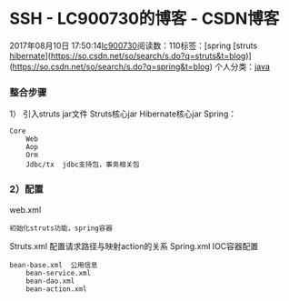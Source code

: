 # SSH - LC900730的博客 - CSDN博客
2017年08月10日 17:50:14[lc900730](https://me.csdn.net/LC900730)阅读数：110标签：[spring																[struts																[hibernate](https://so.csdn.net/so/search/s.do?q=hibernate&t=blog)](https://so.csdn.net/so/search/s.do?q=struts&t=blog)](https://so.csdn.net/so/search/s.do?q=spring&t=blog)
个人分类：[java](https://blog.csdn.net/LC900730/article/category/7027036)
### 整合步骤
1） 
    引入struts jar文件 
    Struts核心jar 
    Hibernate核心jar 
    Spring：
```
Core
    Web
    Aop
    Orm
    Jdbc/tx  jdbc支持包，事务相关包
```
### 2）配置
web.xml
```
初始化struts功能，spring容器
```
Struts.xml   配置请求路径与映射action的关系 
Spring.xml   IOC容器配置
```
bean-base.xml  公用信息
    bean-service.xml
    bean-dao.xml
    bean-action.xml
```
